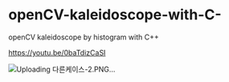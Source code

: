 # openCV-kaleidoscope-with-C-
openCV kaleidoscope by histogram with C++ 

https://youtu.be/0baTdizCaSI

![Uploading 다른케이스-2.PNG…]()
